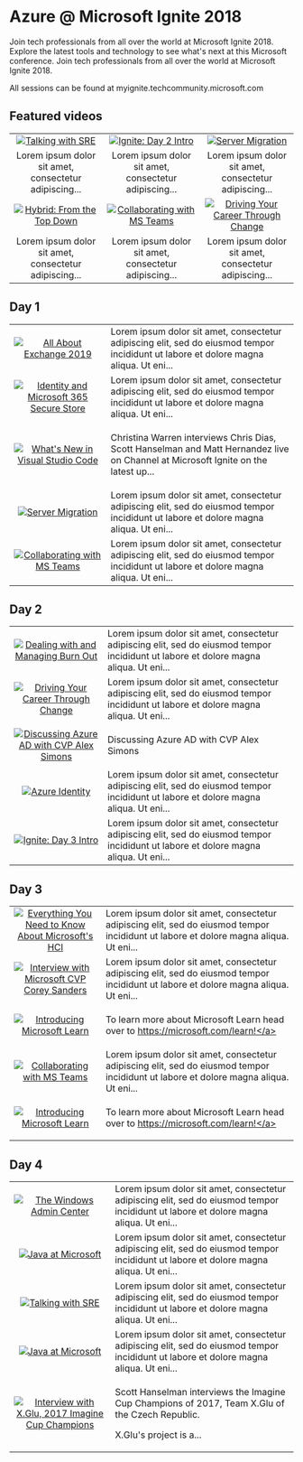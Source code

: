 # Azure @ Microsoft Ignite 2018

Join tech professionals from all over the world at Microsoft Ignite 2018. Explore the latest tools and technology to see what's next at this Microsoft conference. Join tech professionals from all over the world at Microsoft Ignite 2018.

All sessions can be found at myignite.techcommunity.microsoft.com

## Featured videos

|    |    |    |
|:--:|:--:|:--:|
|[![Talking with SRE](https://sec.ch9.ms/ch9/18f8/a7edaac1-dc88-4389-8719-6c45efe218f8/ch9d3s05v2_220.jpg)](./video01.md)|[![Ignite: Day 2 Intro](https://sec.ch9.ms/ch9/0f71/1d352f6f-92c6-41d3-a57e-ca2704ea0f71/ch9d2intro_220.jpg)](./video02.md)|[![Server Migration](https://sec.ch9.ms/ch9/4225/5b36121c-16a3-43b9-867f-9112e3ba4225/ch9d2s06_220.jpg)](./video03.md)|
|Lorem ipsum dolor sit amet, consectetur adipiscing...|Lorem ipsum dolor sit amet, consectetur adipiscing...|Lorem ipsum dolor sit amet, consectetur adipiscing...|
|[![Hybrid: From the Top Down](https://sec.ch9.ms/ch9/de2a/a06bd567-f9c5-4154-bb25-4565eb74de2a/ch9d4s04_220.jpg)](./video04.md)|[![Collaborating with MS Teams](https://sec.ch9.ms/ch9/40ca/c8eab9a6-ca88-42e9-9810-8ba6e68640ca/ch9d2s05_220.jpg)](./video05.md)|[![Driving Your Career Through Change](https://sec.ch9.ms/ch9/6b28/aabfbea3-0f5f-440a-93b2-488ec4416b28/ch9d4s05_220.jpg)](./video06.md)|
|Lorem ipsum dolor sit amet, consectetur adipiscing...|Lorem ipsum dolor sit amet, consectetur adipiscing...|Lorem ipsum dolor sit amet, consectetur adipiscing...|

## Day 1

|    |   |
|:--:|:--|
|[![All About Exchange 2019](https://sec.ch9.ms/ch9/4285/b1d70338-5a7d-415c-b95d-43a1afad4285/ch9d2s02_220.jpg)](./video07.md)|Lorem ipsum dolor sit amet, consectetur adipiscing elit, sed do eiusmod tempor incididunt ut labore et dolore magna aliqua. Ut eni...|
|[![Identity and Microsoft 365 Secure Store](https://sec.ch9.ms/ch9/0351/19ca2ee0-8d37-4f99-a605-0ff1c6ec0351/ch9d3s02_220.jpg)](./video08.md)|Lorem ipsum dolor sit amet, consectetur adipiscing elit, sed do eiusmod tempor incididunt ut labore et dolore magna aliqua. Ut eni...|
|[![What's New in Visual Studio Code](https://sec.ch9.ms/ch9/cf3f/aa6c5a08-4efc-4441-8b4e-4c52119fcf3f/ch9d2s03_220.jpg)](./video09.md)|<p>Christina Warren interviews Chris Dias, Scott Hanselman and Matt Hernandez live on Channel at Microsoft Ignite on the latest up...|
|[![Server Migration](https://sec.ch9.ms/ch9/4225/5b36121c-16a3-43b9-867f-9112e3ba4225/ch9d2s06_220.jpg)](./video10.md)|Lorem ipsum dolor sit amet, consectetur adipiscing elit, sed do eiusmod tempor incididunt ut labore et dolore magna aliqua. Ut eni...|
|[![Collaborating with MS Teams](https://sec.ch9.ms/ch9/40ca/c8eab9a6-ca88-42e9-9810-8ba6e68640ca/ch9d2s05_220.jpg)](./video11.md)|Lorem ipsum dolor sit amet, consectetur adipiscing elit, sed do eiusmod tempor incididunt ut labore et dolore magna aliqua. Ut eni...|

## Day 2

|    |   |
|:--:|:--|
|[![Dealing with and Managing Burn Out](https://sec.ch9.ms/ch9/3256/d316cd5f-a510-436a-9683-297ba7263256/ch9d5s02_220.jpg)](./video12.md)|Lorem ipsum dolor sit amet, consectetur adipiscing elit, sed do eiusmod tempor incididunt ut labore et dolore magna aliqua. Ut eni...|
|[![Driving Your Career Through Change](https://sec.ch9.ms/ch9/6b28/aabfbea3-0f5f-440a-93b2-488ec4416b28/ch9d4s05_220.jpg)](./video13.md)|Lorem ipsum dolor sit amet, consectetur adipiscing elit, sed do eiusmod tempor incididunt ut labore et dolore magna aliqua. Ut eni...|
|[![Discussing Azure AD with CVP Alex Simons](https://sec.ch9.ms/ch9/c8dc/f6b83f63-8876-4ef0-89e1-5c80717ec8dc/ch9d4s06_220.jpg)](./video14.md)|<p>Discussing Azure AD with CVP Alex Simons</p>|
|[![Azure Identity](https://sec.ch9.ms/ch9/46d8/b750181d-dc76-45fd-a36e-84ec91bf46d8/ch9d3s04_220.jpg)](./video15.md)|Lorem ipsum dolor sit amet, consectetur adipiscing elit, sed do eiusmod tempor incididunt ut labore et dolore magna aliqua. Ut eni...|
|[![Ignite: Day 3 Intro](https://sec.ch9.ms/ch9/1334/9230754f-eb2d-4455-9376-e57c48cb1334/ch9d3intro_220.jpg)](./video16.md)|Lorem ipsum dolor sit amet, consectetur adipiscing elit, sed do eiusmod tempor incididunt ut labore et dolore magna aliqua. Ut eni...|

## Day 3

|    |   |
|:--:|:--|
|[![Everything You Need to Know About Microsoft's HCI](https://sec.ch9.ms/ch9/c3be/7a2590e3-278b-4d4f-9781-a5f5eddec3be/ch9d4s03_220.jpg)](./video17.md)|Lorem ipsum dolor sit amet, consectetur adipiscing elit, sed do eiusmod tempor incididunt ut labore et dolore magna aliqua. Ut eni...|
|[![Interview with Microsoft CVP Corey Sanders](https://sec.ch9.ms/ch9/1b7f/d9564e68-7a18-4169-b874-2fbea1501b7f/ch9d2s01_220.jpg)](./video18.md)|Lorem ipsum dolor sit amet, consectetur adipiscing elit, sed do eiusmod tempor incididunt ut labore et dolore magna aliqua. Ut eni...|
|[![Introducing Microsoft Learn](https://sec.ch9.ms/ch9/91a3/dc64606d-2546-4aef-bd17-b74c3e6b91a3/ch9d4s02_220.jpg)](./video19.md)|<p>To learn more about Microsoft Learn head over to <a href="https://microsoft.com/learn">https://microsoft.com/learn!</a></p>|
|[![Collaborating with MS Teams](https://sec.ch9.ms/ch9/40ca/c8eab9a6-ca88-42e9-9810-8ba6e68640ca/ch9d2s05_220.jpg)](./video20.md)|Lorem ipsum dolor sit amet, consectetur adipiscing elit, sed do eiusmod tempor incididunt ut labore et dolore magna aliqua. Ut eni...|
|[![Introducing Microsoft Learn](https://sec.ch9.ms/ch9/91a3/dc64606d-2546-4aef-bd17-b74c3e6b91a3/ch9d4s02_220.jpg)](./video21.md)|<p>To learn more about Microsoft Learn head over to <a href="https://microsoft.com/learn">https://microsoft.com/learn!</a></p>|

## Day 4

|    |   |
|:--:|:--|
|[![The Windows Admin Center](https://sec.ch9.ms/ch9/3f9c/27001f53-85b9-4534-926f-591df4883f9c/ch9d4s01_220.jpg)](./video22.md)|Lorem ipsum dolor sit amet, consectetur adipiscing elit, sed do eiusmod tempor incididunt ut labore et dolore magna aliqua. Ut eni...|
|[![Java at Microsoft](https://sec.ch9.ms/ch9/b6d9/c16a1b6d-65c7-4052-be6b-3f83bfbcb6d9/ch9d4s08_220.jpg)](./video23.md)|Lorem ipsum dolor sit amet, consectetur adipiscing elit, sed do eiusmod tempor incididunt ut labore et dolore magna aliqua. Ut eni...|
|[![Talking with SRE](https://sec.ch9.ms/ch9/18f8/a7edaac1-dc88-4389-8719-6c45efe218f8/ch9d3s05v2_220.jpg)](./video24.md)|Lorem ipsum dolor sit amet, consectetur adipiscing elit, sed do eiusmod tempor incididunt ut labore et dolore magna aliqua. Ut eni...|
|[![Java at Microsoft](https://sec.ch9.ms/ch9/b6d9/c16a1b6d-65c7-4052-be6b-3f83bfbcb6d9/ch9d4s08_220.jpg)](./video25.md)|Lorem ipsum dolor sit amet, consectetur adipiscing elit, sed do eiusmod tempor incididunt ut labore et dolore magna aliqua. Ut eni...|
|[![Interview with X.Glu, 2017 Imagine Cup Champions](https://sec.ch9.ms/ch9/9e74/913d53e6-450f-4322-9b34-ce6355499e74/ch9d2r01_220.jpg)](./video26.md)|<p>Scott Hanselman interviews the Imagine Cup Champions of 2017, Team X.Glu&nbsp;of the Czech Republic.</p><p>X.Glu's project is a...|

